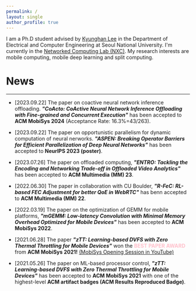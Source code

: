 ```yaml
---
permalink: /
layout: single
author_profile: true
---
```


I am a Ph.D student advised by [Kyunghan Lee](https://nxc.snu.ac.kr/people/advisor) in the Department of Electrical and Computer Engineering at Seoul National University. I'm currently in the [Networked Computing Lab (NXC)](https://nxc.snu.ac.kr/home). My research interests are 
mobile computing, mobile deep learning and split computing.

# News
---
* [2023.09.22] The paper on coactive neural network inference offloading. ***"CoActo: CoActive Neural Network Inference Offloading with Fine-grained and Concurrent Execution"*** has been accepted to **ACM MobiSys 2024** (Acceptance Rate: 16.3%=43/263).

* [2023.09.22] The paper on opportunistic parallelism for dynamic computation of neural nerworks. ***"ASPEN: Breaking Operator Barriers for Efficient Parallelization of Deep Neural Networks"*** has been accepted to **NeurIPS 2023 (poster)**.

* [2023.07.26] The paper on offloaded computing, ***"ENTRO: Tackling the Encoding and Networking Trade-off in Offloaded Video Analytics"*** has been accepted to **ACM Multimedia (MM) 23**.

* [2022.06.30] The paper in collaboration with CU Boulder, ***"R-FeC: RL-based FEC Adjustment for better QoE in WebRTC"*** has benn accepted to **ACM Multimedia (MM) 22**.

* [2022.03.19] The paper on the optimization of GEMM for mobile platforms, ***"mGEMM: Low-latency Convolution with Minimal Memory Overhead Optimized for Mobile Devices"*** has been accepted to **ACM MobiSys 2022**.

* [2021.06.28] The paper ***"zTT: Learning-based DVFS with Zero Thermal Throttling for Mobile Devices"*** won the <span style="color:pink">**BEST PAPER AWARD**</span> from **ACM MobiSys 2021!** [(MobiSys Opening Session in YouTube)](https://www.youtube.com/watch?v=8xZwTqNcRkg&t=331s)
* [2021.05.26] The paper on ML-based processor control, ***"zTT: Learning-based DVFS with Zero Thermal Throttling for Mobile Devices"*** has been accepted to **ACM MobiSys 2021** with one of the highest-level **ACM artifact badges (ACM Results Reproduced Badge)**.
